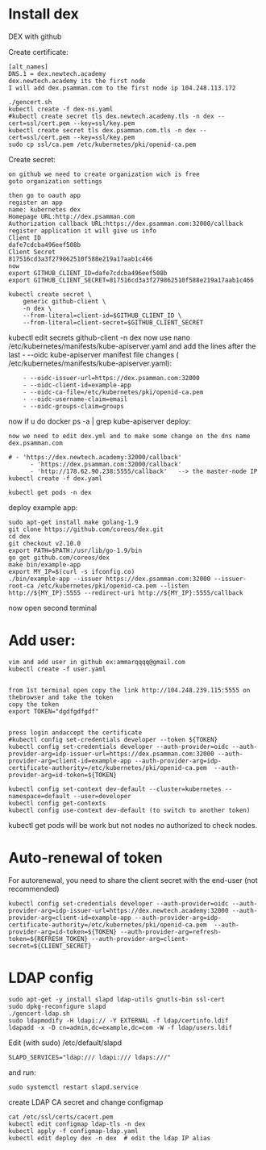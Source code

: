 # Install dex
DEX with github


Create certificate:
```u need to change the dns name on the file gencert.sh
[alt_names]
DNS.1 = dex.newtech.academy
dex.newtech.academy its the first node
I will add dex.psamman.com to the first node ip 104.248.113.172

./gencert.sh
kubectl create -f dex-ns.yaml
#kubectl create secret tls dex.newtech.academy.tls -n dex --cert=ssl/cert.pem --key=ssl/key.pem
kubectl create secret tls dex.psamman.com.tls -n dex --cert=ssl/cert.pem --key=ssl/key.pem
sudo cp ssl/ca.pem /etc/kubernetes/pki/openid-ca.pem
```

Create secret:
```
on github we need to create organization wich is free
goto organization settings 

then go to oauth app
register an app
name: kubernetes dex
Homepage URL:http://dex.psamman.com
Authorization callback URL:https://dex.psamman.com:32000/callback
register application it will give us info
Client ID
dafe7cdcba496eef508b
Client Secret
817516cd3a3f279862510f588e219a17aab1c466
now 
export GITHUB_CLIENT_ID=dafe7cdcba496eef508b
export GITHUB_CLIENT_SECRET=817516cd3a3f279862510f588e219a17aab1c466

kubectl create secret \
    generic github-client \
    -n dex \
    --from-literal=client-id=$GITHUB_CLIENT_ID \
    --from-literal=client-secret=$GITHUB_CLIENT_SECRET
```
kubectl edit secrets github-client -n dex
now use nano /etc/kubernetes/manifests/kube-apiserver.yaml and add the lines after the last - --oidc 
kube-apiserver manifest file changes ( /etc/kubernetes/manifests/kube-apiserver.yaml):
```
    - --oidc-issuer-url=https://dex.psamman.com:32000
    - --oidc-client-id=example-app
    - --oidc-ca-file=/etc/kubernetes/pki/openid-ca.pem
    - --oidc-username-claim=email
    - --oidc-groups-claim=groups
```
now if u do
docker ps -a | grep kube-apiserver
deploy:
```
now we need to edit dex.yml and to make some change on the dns name dex.psamman.com

# - 'https://dex.newtech.academy:32000/callback'
      - 'https://dex.psamman.com:32000/callback'
      - 'http://178.62.90.238:5555/callback'   --> the master-node IP
kubectl create -f dex.yaml

kubectl get pods -n dex

```

deploy example app:
```
sudo apt-get install make golang-1.9
git clone https://github.com/coreos/dex.git
cd dex
git checkout v2.10.0
export PATH=$PATH:/usr/lib/go-1.9/bin
go get github.com/coreos/dex
make bin/example-app
export MY_IP=$(curl -s ifconfig.co)
./bin/example-app --issuer https://dex.psamman.com:32000 --issuer-root-ca /etc/kubernetes/pki/openid-ca.pem --listen http://${MY_IP}:5555 --redirect-uri http://${MY_IP}:5555/callback
```
now open second terminal


# Add user:
```
vim and add user in github ex:ammarqqqq@gmail.com
kubectl create -f user.yaml


from 1st terminal open copy the link http://104.248.239.115:5555 on thebrowser and take the token
copy the token
export TOKEN="dgdfgdfgdf"


press login andaccept the certificate 
#kubectl config set-credentials developer --token ${TOKEN}
kubectl config set-credentials developer --auth-provider=oidc --auth-provider-arg=idp-issuer-url=https://dex.psamman.com:32000 --auth-provider-arg=client-id=example-app --auth-provider-arg=idp-certificate-authority=/etc/kubernetes/pki/openid-ca.pem  --auth-provider-arg=id-token=${TOKEN}

kubectl config set-context dev-default --cluster=kubernetes --namespace=default --user=developer
kubectl config get-contexts 
kubectl config use-context dev-default (to switch to another token)
```
kubectl get pods will be work but not nodes no authorized to check nodes.

# Auto-renewal of token
For autorenewal, you need to share the client secret with the end-user (not recommended)
```
kubectl config set-credentials developer --auth-provider=oidc --auth-provider-arg=idp-issuer-url=https://dex.newtech.academy:32000 --auth-provider-arg=client-id=example-app --auth-provider-arg=idp-certificate-authority=/etc/kubernetes/pki/openid-ca.pem  --auth-provider-arg=id-token=${TOKEN} --auth-provider-arg=refresh-token=${REFRESH_TOKEN} --auth-provider-arg=client-secret=${CLIENT_SECRET}
```

# LDAP config

```
sudo apt-get -y install slapd ldap-utils gnutls-bin ssl-cert
sudo dpkg-reconfigure slapd
./gencert-ldap.sh
sudo ldapmodify -H ldapi:// -Y EXTERNAL -f ldap/certinfo.ldif
ldapadd -x -D cn=admin,dc=example,dc=com -W -f ldap/users.ldif 
```

Edit (with sudo) /etc/default/slapd
```
SLAPD_SERVICES="ldap:/// ldapi:/// ldaps:///"
```
and run:

```
sudo systemctl restart slapd.service
```

create LDAP CA secret and change configmap
```
cat /etc/ssl/certs/cacert.pem
kubectl edit configmap ldap-tls -n dex
kubectl apply -f configmap-ldap.yaml
kubectl edit deploy dex -n dex  # edit the ldap IP alias
```


